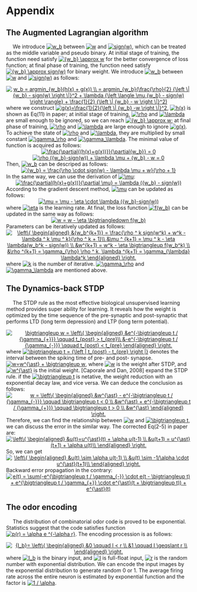 # Appendix
## The Augmented Lagrangian algorithm
&ensp;&ensp; We introduce <a href="https://www.codecogs.com/eqnedit.php?latex=w_b" target="_blank"><img src="https://latex.codecogs.com/gif.latex?w_b" title="w_b" /></a> between <a href="https://www.codecogs.com/eqnedit.php?latex=w" target="_blank"><img src="https://latex.codecogs.com/gif.latex?w" title="w" /></a> and <a href="https://www.codecogs.com/eqnedit.php?latex=sign(w)" target="_blank"><img src="https://latex.codecogs.com/gif.latex?sign(w)" title="sign(w)" /></a>, which can be treated as the middle variable and pseudo binary. At initial stage of training, the function need satisfy <a href="https://www.codecogs.com/eqnedit.php?latex={w_b}&space;\approx&space;w" target="_blank"><img src="https://latex.codecogs.com/gif.latex?{w_b}&space;\approx&space;w" title="{w_b} \approx w" /></a> for the better convergence of loss function; at final phase of training, the function need satisfy <a href="https://www.codecogs.com/eqnedit.php?latex={w_b}&space;\approx&space;sign(w)" target="_blank"><img src="https://latex.codecogs.com/gif.latex?{w_b}&space;\approx&space;sign(w)" title="{w_b} \approx sign(w)" /></a> for binary weight. We introduce <a href="https://www.codecogs.com/eqnedit.php?latex=w_b" target="_blank"><img src="https://latex.codecogs.com/gif.latex?w_b" title="w_b" /></a> between <a href="https://www.codecogs.com/eqnedit.php?latex=w" target="_blank"><img src="https://latex.codecogs.com/gif.latex?w" title="w" /></a> and <a href="https://www.codecogs.com/eqnedit.php?latex=sign(w)" target="_blank"><img src="https://latex.codecogs.com/gif.latex?sign(w)" title="sign(w)" /></a> as follows:
<div align=center>
  <a href="https://www.codecogs.com/eqnedit.php?latex=w_b&space;=&space;argmin_{w_b}                (h(x)&space;&plus;&space;g(x))&space;\\&space;=&space;argmin_{w_b}(\frac{\rho}{2}&space;{\left&space;\|&space;{w_b}&space;-&space;sign(w)&space;\right&space;\|}^2&space;&plus;&space;\lambda&space;{\left&space;\langle&space;\mu,{w_b}&space;-&space;sign(w)&space;\right&space;\rangle}&space;&plus;&space;\frac{1}{2}&space;{\left&space;\|&space;{w_b}&space;-&space;w&space;\right&space;\|}^2)" target="_blank"><img src="https://latex.codecogs.com/gif.latex?w_b&space;=&space;argmin_{w_b}(h(x)&space;&plus;&space;g(x))&space;\\&space;=&space;argmin_{w_b}(\frac{\rho}{2}&space;{\left&space;\|&space;{w_b}&space;-&space;sign(w)&space;\right&space;\|}^2&space;&plus;&space;\lambda&space;{\left&space;\langle&space;\mu,{w_b}&space;-&space;sign(w)&space;\right&space;\rangle}&space;&plus;&space;\frac{1}{2}&space;{\left&space;\|&space;{w_b}&space;-&space;w&space;\right&space;\|}^2)" title="w_b = argmin_{w_b}(h(x) + g(x)) \\ = argmin_{w_b}(\frac{\rho}{2} {\left \| {w_b} - sign(w) \right \|}^2 + \lambda {\left \langle \mu,{w_b} - sign(w) \right     \rangle} + \frac{1}{2} {\left \| {w_b} - w \right \|}^2)" /></a> </div>
where we construct <a href="https://www.codecogs.com/eqnedit.php?latex=g(x)=\frac{1}{2}{\left&space;\|&space;{w_b}&space;-w&space;\right&space;\|}^2" target="_blank"><img src="https://latex.codecogs.com/gif.latex?g(x)=\frac{1}{2}{\left&space;\|&space;{w_b}&space;-w&space;\right&space;\|}^2" title="g(x)=\frac{1}{2}{\left \| {w_b} -w \right \|}^2" /></a>, <a href="https://www.codecogs.com/eqnedit.php?latex=h(x)" target="_blank"><img src="https://latex.codecogs.com/gif.latex?h(x)" title="h(x)" /></a> is shown as Eq(11) in paper; at initial stage of training, <a href="https://www.codecogs.com/eqnedit.php?latex=\rho" target="_blank"><img src="https://latex.codecogs.com/gif.latex?\rho" title="\rho" /></a> and <a href="https://www.codecogs.com/eqnedit.php?latex=\lambda" target="_blank"><img src="https://latex.codecogs.com/gif.latex?\lambda" title="\lambda" /></a> are small enough to be ignored, so we can reach <a href="https://www.codecogs.com/eqnedit.php?latex={w_b}&space;\approx&space;w" target="_blank"><img src="https://latex.codecogs.com/gif.latex?{w_b}&space;\approx&space;w" title="{w_b} \approx w" /></a>; at final phase of training, <a href="https://www.codecogs.com/eqnedit.php?latex=\rho" target="_blank"><img src="https://latex.codecogs.com/gif.latex?\rho" title="\rho" /></a> and <a href="https://www.codecogs.com/eqnedit.php?latex=\lambda" target="_blank"><img src="https://latex.codecogs.com/gif.latex?\lambda" title="\lambda" /></a> are large enough to ignore <a href="https://www.codecogs.com/eqnedit.php?latex=g(x)" target="_blank"><img src="https://latex.codecogs.com/gif.latex?g(x)" title="g(x)" /></a>. To achieve the state of <a href="https://www.codecogs.com/eqnedit.php?latex=\rho" target="_blank"><img src="https://latex.codecogs.com/gif.latex?\rho" title="\rho" /></a> and <a href="https://www.codecogs.com/eqnedit.php?latex=\lambda" target="_blank"><img src="https://latex.codecogs.com/gif.latex?\lambda" title="\lambda" /></a>, they are multiplied by small constant <a href="https://www.codecogs.com/eqnedit.php?latex=\gamma_\rho" target="_blank"><img src="https://latex.codecogs.com/gif.latex?\gamma_\rho" title="\gamma_\rho" /></a> and <a href="https://www.codecogs.com/eqnedit.php?latex=\gamma_\lambda" target="_blank"><img src="https://latex.codecogs.com/gif.latex?\gamma_\lambda" title="\gamma_\lambda" /></a>. The minimal value of function is acquired as follows:
<div align=center>
  <a href="https://www.codecogs.com/eqnedit.php?latex=\frac{\partial{(h(x)&plus;g(x))}}{\partial{w_b}}&space;=&space;0" target="_blank"><img src="https://latex.codecogs.com/gif.latex?\frac{\partial{(h(x)&plus;g(x))}}{\partial{w_b}}&space;=&space;0" title="\frac{\partial{(h(x)+g(x))}}{\partial{w_b}} = 0" /></a></div>
<div align=center>
  <a href="https://www.codecogs.com/eqnedit.php?latex=\rho&space;({w_b}-sign(w))&space;&plus;&space;\lambda&space;\mu&space;&plus;&space;{w_b}&space;-&space;w&space;=&space;0" target="_blank"><img src="https://latex.codecogs.com/gif.latex?\rho&space;({w_b}-sign(w))&space;&plus;&space;\lambda&space;\mu&space;&plus;&space;{w_b}&space;-&space;w&space;=&space;0" title="\rho ({w_b}-sign(w)) + \lambda \mu + {w_b} - w = 0" /></a></div>
Then, <a href="https://www.codecogs.com/eqnedit.php?latex=w_b" target="_blank"><img src="https://latex.codecogs.com/gif.latex?w_b" title="w_b" /></a> can be descriped as follows:
<div align=center>
 <a href="https://www.codecogs.com/eqnedit.php?latex={w_b}&space;=&space;\frac{\rho&space;\cdot&space;sign(w)&space;-&space;\lambda&space;\mu&space;&plus;&space;w}{\rho&space;&plus;&space;1}" target="_blank"><img src="https://latex.codecogs.com/gif.latex?{w_b}&space;=&space;\frac{\rho&space;\cdot&space;sign(w)&space;-&space;\lambda&space;\mu&space;&plus;&space;w}{\rho&space;&plus;&space;1}" title="{w_b} = \frac{\rho \cdot sign(w) - \lambda \mu + w}{\rho + 1}" /></a></div>
In the same way, we can use the derivation of <a href="https://www.codecogs.com/eqnedit.php?latex=\mu" target="_blank"><img src="https://latex.codecogs.com/gif.latex?\mu" title="\mu" /></a>:
<div align=center>
  <a href="https://www.codecogs.com/eqnedit.php?latex=\frac{\partial(h(x)&plus;g(x))}{\partial&space;\mu}&space;=&space;\lambda&space;({w_b}&space;-&space;sign(w))" target="_blank"><img src="https://latex.codecogs.com/gif.latex?\frac{\partial(h(x)&plus;g(x))}{\partial&space;\mu}&space;=&space;\lambda&space;({w_b}&space;-&space;sign(w))" title="\frac{\partial(h(x)+g(x))}{\partial \mu} = \lambda ({w_b} - sign(w))" /></a></div>
According to the gradient descent method, <a href="https://www.codecogs.com/eqnedit.php?latex=\mu" target="_blank"><img src="https://latex.codecogs.com/gif.latex?\mu" title="\mu" /></a> can be updated as follows:
<div align=center>
  <a href="https://www.codecogs.com/eqnedit.php?latex=\mu&space;=&space;\mu&space;-&space;\eta&space;\cdot&space;\lambda&space;({w_b}-sign(w))" target="_blank"><img src="https://latex.codecogs.com/gif.latex?\mu&space;=&space;\mu&space;-&space;\eta&space;\cdot&space;\lambda&space;({w_b}-sign(w))" title="\mu = \mu - \eta \cdot \lambda ({w_b}-sign(w))" /></a></div>
where <a href="https://www.codecogs.com/eqnedit.php?latex=\eta" target="_blank"><img src="https://latex.codecogs.com/gif.latex?\eta" title="\eta" /></a> is the learning rate. At final, the loss function <a href="https://www.codecogs.com/eqnedit.php?latex=f(w_b)" target="_blank"><img src="https://latex.codecogs.com/gif.latex?f(w_b)" title="f(w_b)" /></a> can be updated in the same way as follows:
<div align=center>
  <a href="https://www.codecogs.com/eqnedit.php?latex=w&space;=&space;w&space;-&space;\eta&space;\bigtriangledown&space;f(w_b)" target="_blank"><img src="https://latex.codecogs.com/gif.latex?w&space;=&space;w&space;-&space;\eta&space;\bigtriangledown&space;f(w_b)" title="w = w - \eta \bigtriangledown f(w_b)" /></a></a></div>
Parameters can be iteratively updated as follows:
<div align=center>
<a href="https://www.codecogs.com/eqnedit.php?latex=\left\{&space;\begin{aligned}&space;&{w_b^{k&plus;1}}&space;=&space;\frac{\rho&space;^&space;k&space;sign(w^k)&space;&plus;&space;w^k&space;-&space;\lambda&space;^&space;k&space;\mu&space;^&space;k}{\rho&space;^&space;k&space;&plus;&space;1}\\&space;&\mu&space;^&space;{k&plus;1}&space;=&space;\mu&space;^&space;k&space;-&space;\eta&space;\lambda(w_b^k&space;-&space;sign(w))&space;\\&space;&w^{k&plus;1}&space;=&space;w^k&space;-&space;\eta&space;\bigtriangleup&space;f(w_b^k)&space;\\&space;&\rho&space;^{k&plus;1}&space;=&space;\gamma_{\rho}&space;\rho&space;^&space;k,&space;\lambda&space;^{k&plus;1}&space;=&space;\gamma_{\lambda}&space;\lambda^k&space;\end{aligned}&space;\right." target="_blank"><img src="https://latex.codecogs.com/gif.latex?\left\{&space;\begin{aligned}&space;&{w_b^{k&plus;1}}&space;=&space;\frac{\rho&space;^&space;k&space;sign(w^k)&space;&plus;&space;w^k&space;-&space;\lambda&space;^&space;k&space;\mu&space;^&space;k}{\rho&space;^&space;k&space;&plus;&space;1}\\&space;&\mu&space;^&space;{k&plus;1}&space;=&space;\mu&space;^&space;k&space;-&space;\eta&space;\lambda(w_b^k&space;-&space;sign(w))&space;\\&space;&w^{k&plus;1}&space;=&space;w^k&space;-&space;\eta&space;\bigtriangleup&space;f(w_b^k)&space;\\&space;&\rho&space;^{k&plus;1}&space;=&space;\gamma_{\rho}&space;\rho&space;^&space;k,&space;\lambda&space;^{k&plus;1}&space;=&space;\gamma_{\lambda}&space;\lambda^k&space;\end{aligned}&space;\right." title="\left\{ \begin{aligned} &{w_b^{k+1}} = \frac{\rho ^ k sign(w^k) + w^k - \lambda ^ k \mu ^ k}{\rho ^ k + 1}\\ &\mu ^ {k+1} = \mu ^ k - \eta \lambda(w_b^k - sign(w)) \\ &w^{k+1} = w^k - \eta \bigtriangleup f(w_b^k) \\ &\rho ^{k+1} = \gamma_{\rho} \rho ^ k, \lambda ^{k+1} = \gamma_{\lambda} \lambda^k \end{aligned} \right." /></a></div>
where <a href="https://www.codecogs.com/eqnedit.php?latex=k" target="_blank"><img src="https://latex.codecogs.com/gif.latex?k" title="k" /></a> is the number of iterative. <a href="https://www.codecogs.com/eqnedit.php?latex=\gamma_\rho" target="_blank"><img src="https://latex.codecogs.com/gif.latex?\gamma_\rho" title="\gamma_\rho" /></a> and <a href="https://www.codecogs.com/eqnedit.php?latex=\gamma_\lambda" target="_blank"><img src="https://latex.codecogs.com/gif.latex?\gamma_\lambda" title="\gamma_\lambda" /></a> are mentioned above.

## The Dynamics-back STDP
&ensp;&ensp; The STDP rule as the most effective biological unsupervised learning method provides super ability for learning. It reveals how the weight is optimized by the time sequence of the pre-synaptic and post-synaptic that performs LTD (long term depression) and LTP (long term potential).
<div align=center>
  <a href="https://www.codecogs.com/eqnedit.php?latex=\bigtriangleup&space;w&space;=&space;\left\{&space;\begin{aligned}&space;&e^{-\bigtriangleup&space;t&space;/&space;{\gamma_{&plus;}}}&space;\qquad&space;t_{post}&space;>&space;t_{pre}\\&space;&-e^{-\bigtriangleup&space;t&space;/&space;{\gamma_{-}}}&space;\qquad&space;t_{post}&space;<&space;t_{pre}&space;\end{aligned}&space;\right." target="_blank"><img src="https://latex.codecogs.com/gif.latex?\bigtriangleup&space;w&space;=&space;\left\{&space;\begin{aligned}&space;&e^{-\bigtriangleup&space;t&space;/&space;{\gamma_{&plus;}}}&space;\qquad&space;t_{post}&space;>&space;t_{pre}\\&space;&-e^{-\bigtriangleup&space;t&space;/&space;{\gamma_{-}}}&space;\qquad&space;t_{post}&space;<&space;t_{pre}&space;\end{aligned}&space;\right." title="\bigtriangleup w = \left\{ \begin{aligned} &e^{-\bigtriangleup t / {\gamma_{+}}} \qquad t_{post} > t_{pre}\\ &-e^{-\bigtriangleup t / {\gamma_{-}}} \qquad t_{post} < t_{pre} \end{aligned} \right." /></a>
</div>
where <a href="https://www.codecogs.com/eqnedit.php?latex=\bigtriangleup&space;t&space;=&space;{\left&space;|&space;t_{post}&space;-&space;t_{pre}&space;\right&space;|}" target="_blank"><img src="https://latex.codecogs.com/gif.latex?\bigtriangleup&space;t&space;=&space;{\left&space;|&space;t_{post}&space;-&space;t_{pre}&space;\right&space;|}" title="\bigtriangleup t = {\left | t_{post} - t_{pre} \right |}" /></a> denotes the interval between the spiking time of pre- and post- synapse. <a href="https://www.codecogs.com/eqnedit.php?latex=w=w^{\ast}&space;&plus;&space;\bigtriangleup&space;w" target="_blank"><img src="https://latex.codecogs.com/gif.latex?w=w^{\ast}&space;&plus;&space;\bigtriangleup&space;w" title="w=w^{\ast} + \bigtriangleup w" /></a>,  where <a href="https://www.codecogs.com/eqnedit.php?latex=w" target="_blank"><img src="https://latex.codecogs.com/gif.latex?w" title="w" /></a> is the weight after STDP, and <a href="https://www.codecogs.com/eqnedit.php?latex=w^{\ast}" target="_blank"><img src="https://latex.codecogs.com/gif.latex?w^{\ast}" title="w^{\ast}" /></a> is the initial weight. [Caporale and Dan, 2008] expand the STDP rule. if the <a href="https://www.codecogs.com/eqnedit.php?latex=\bigtriangleup&space;t" target="_blank"><img src="https://latex.codecogs.com/gif.latex?\bigtriangleup&space;t" title="\bigtriangleup t" /></a> is netative, the weight reduction with an exponential decay law, and vice versa. We can deduce the conclusion as follows:
<div align=center>
  <a href="https://www.codecogs.com/eqnedit.php?latex=w&space;=&space;\left\{&space;\begin{aligned}&space;&w^{\ast}&space;-&space;e^{-\bigtriangleup&space;t&space;/&space;{\gamma_{-}}}&space;\qquad&space;\bigtriangleup&space;t&space;<&space;0&space;\\&space;&w^{\ast}&space;&plus;&space;e^{-\bigtriangleup&space;t&space;/&space;{\gamma_{&plus;}}}&space;\qquad&space;\bigtriangleup&space;t&space;>&space;0&space;\\&space;&w^{\ast}&space;\end{aligned}&space;\right." target="_blank"><img src="https://latex.codecogs.com/gif.latex?w&space;=&space;\left\{&space;\begin{aligned}&space;&w^{\ast}&space;-&space;e^{-\bigtriangleup&space;t&space;/&space;{\gamma_{-}}}&space;\qquad&space;\bigtriangleup&space;t&space;<&space;0&space;\\&space;&w^{\ast}&space;&plus;&space;e^{-\bigtriangleup&space;t&space;/&space;{\gamma_{&plus;}}}&space;\qquad&space;\bigtriangleup&space;t&space;>&space;0&space;\\&space;&w^{\ast}&space;\end{aligned}&space;\right." title="w = \left\{ \begin{aligned} &w^{\ast} - e^{-\bigtriangleup t / {\gamma_{-}}} \qquad \bigtriangleup t < 0 \\ &w^{\ast} + e^{-\bigtriangleup t / {\gamma_{+}}} \qquad \bigtriangleup t > 0 \\ &w^{\ast} \end{aligned} \right." /></a></div>
Therefore, we can find the relationship between <a href="https://www.codecogs.com/eqnedit.php?latex=w" target="_blank"><img src="https://latex.codecogs.com/gif.latex?w" title="w" /></a> and <a href="https://www.codecogs.com/eqnedit.php?latex=\bigtriangleup&space;t" target="_blank"><img src="https://latex.codecogs.com/gif.latex?\bigtriangleup&space;t" title="\bigtriangleup t" /></a>, we can discuss the error in the similar way. The corrected Eq(2-5) in paper are:
<div align=center>
<a href="https://www.codecogs.com/eqnedit.php?latex=\left\{&space;\begin{aligned}&space;&u(t)=u^{\ast}(t)&space;&plus;&space;\alpha&space;u(t-1)&space;\\&space;&u(t&plus;1)&space;=&space;u^{\ast}(t&plus;1)&space;&plus;&space;\alpha&space;u(t)\\&space;\end{aligned}&space;\right." target="_blank"><img src="https://latex.codecogs.com/gif.latex?\left\{&space;\begin{aligned}&space;&u(t)=u^{\ast}(t)&space;&plus;&space;\alpha&space;u(t-1)&space;\\&space;&u(t&plus;1)&space;=&space;u^{\ast}(t&plus;1)&space;&plus;&space;\alpha&space;u(t)\\&space;\end{aligned}&space;\right." title="\left\{ \begin{aligned} &u(t)=u^{\ast}(t) + \alpha u(t-1) \\ &u(t+1) = u^{\ast}(t+1) + \alpha u(t)\\ \end{aligned} \right." /></a>
</div>
So, we can get
<div align=center>
<a href="https://www.codecogs.com/eqnedit.php?latex=\left\{&space;\begin{aligned}&space;&u(t)&space;\sim&space;\alpha&space;u(t-1)&space;\\&space;&u(t)&space;\sim&space;-1/\alpha&space;\cdot&space;u^{\ast}(t&plus;1)\\&space;\end{aligned}&space;\right." target="_blank"><img src="https://latex.codecogs.com/gif.latex?\left\{&space;\begin{aligned}&space;&u(t)&space;\sim&space;\alpha&space;u(t-1)&space;\\&space;&u(t)&space;\sim&space;-1/\alpha&space;\cdot&space;u^{\ast}(t&plus;1)\\&space;\end{aligned}&space;\right." title="\left\{ \begin{aligned} &u(t) \sim \alpha u(t-1) \\ &u(t) \sim -1/\alpha \cdot u^{\ast}(t+1)\\ \end{aligned} \right." /></a>
</div>
Backward error propagation in the contrary:
<div align=center>
<a href="https://www.codecogs.com/eqnedit.php?latex=e(t)&space;=&space;\sum(-e^{\bigtriangleup&space;t&space;/&space;\gamma_{-}}&space;\cdot&space;e(t&space;-&space;\bigtriangleup&space;t)&space;&plus;&space;e^{\bigtriangleup&space;t&space;/&space;\gamma_{&plus;}}&space;\cdot&space;e^{\ast}(t&space;&plus;&space;\bigtriangleup&space;t))&space;&plus;&space;e^{\ast}(t)" target="_blank"><img src="https://latex.codecogs.com/gif.latex?e(t)&space;=&space;\sum(-e^{\bigtriangleup&space;t&space;/&space;\gamma_{-}}&space;\cdot&space;e(t&space;-&space;\bigtriangleup&space;t)&space;&plus;&space;e^{\bigtriangleup&space;t&space;/&space;\gamma_{&plus;}}&space;\cdot&space;e^{\ast}(t&space;&plus;&space;\bigtriangleup&space;t))&space;&plus;&space;e^{\ast}(t)" title="e(t) = \sum(-e^{\bigtriangleup t / \gamma_{-}} \cdot e(t - \bigtriangleup t) + e^{\bigtriangleup t / \gamma_{+}} \cdot e^{\ast}(t + \bigtriangleup t)) + e^{\ast}(t)" /></a>
</div>

## The odor encoding
&ensp;&ensp; The distribution of combinatorial odor code is proved to be exponential. Statistics suggest that the code satisfies function <a href="https://www.codecogs.com/eqnedit.php?latex=p(r)&space;=&space;\alpha&space;e&space;^{-\alpha&space;r}" target="_blank"><img src="https://latex.codecogs.com/gif.latex?p(r)&space;=&space;\alpha&space;e&space;^{-\alpha&space;r}" title="p(r) = \alpha e ^{-\alpha r}" /></a>. The encoding procession is as follows:
<div align=center>
  <a href="https://www.codecogs.com/eqnedit.php?latex={I_b}=&space;\left\{&space;\begin{aligned}&space;&0&space;\qquad&space;I&space;<&space;r&space;\\&space;&1&space;\qquad&space;I&space;\geqslant&space;r&space;\\&space;\end{aligned}&space;\right." target="_blank"><img src="https://latex.codecogs.com/gif.latex?{I_b}=&space;\left\{&space;\begin{aligned}&space;&0&space;\qquad&space;I&space;<&space;r&space;\\&space;&1&space;\qquad&space;I&space;\geqslant&space;r&space;\\&space;\end{aligned}&space;\right." title="{I_b}= \left\{ \begin{aligned} &0 \qquad I < r \\ &1 \qquad I \geqslant r \\ \end{aligned} \right." /></a>
</div>
where <a href="https://www.codecogs.com/eqnedit.php?latex=I_b" target="_blank"><img src="https://latex.codecogs.com/gif.latex?I_b" title="I_b" /></a> is the binary input, and <a href="https://www.codecogs.com/eqnedit.php?latex=I" target="_blank"><img src="https://latex.codecogs.com/gif.latex?I" title="I" /></a> is full-float input, <a href="https://www.codecogs.com/eqnedit.php?latex=r" target="_blank"><img src="https://latex.codecogs.com/gif.latex?r" title="r" /></a> is the random number with exponential distribution. We can encode the input images by the exponential distribution to generate random 0 or 1. The average firing rate across the entire neuron is estimated by exponential function and the factor is <a href="https://www.codecogs.com/eqnedit.php?latex=1&space;/&space;\alpha" target="_blank"><img src="https://latex.codecogs.com/gif.latex?1&space;/&space;\alpha" title="1 / \alpha" /></a>.
